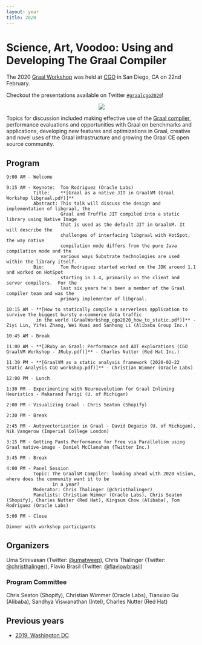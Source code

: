 ```yaml
---
layout: year
title: 2020
---
```


# Science, Art, Voodoo: Using and Developing The Graal Compiler
The 2020 [Graal Workshop](/) was held at [CGO](http://cgo.org/cgo2020/) in
San Diego, CA on 22nd February.

Checkout the presentations available on Twitter [`#graalcgo2020`](https://twitter.com/search?q=%23graalcgo2020&src=typd)!

<p style="text-align: center">
<img src="graalcgo2020.jpeg" class="rounded img-fluid" style="max-width: 100%" />
</p>


Topics for discussion included making effective use of the [Graal
compiler](https://github.com/oracle/graal), performance evaluations and
opportunities with Graal on benchmarks and applications, developing new
features and optimizations in Graal, creative and novel uses of the Graal
infrastructure and growing the Graal CE open source community.



## Program 
    9:00 AM - Welcome

    9:15 AM - Keynote:  Tom Rodriguez (Oracle Labs)
              Title:    **[Graal as a native JIT in GraalVM (Graal Workshop libgraal.pdf)]**
              Abstract: This talk will discuss the design and implementation of libgraal, the
                        Graal and Truffle JIT compiled into a static library using Native Image
                        that is used as the default JIT in GraalVM. It will describe the
                        challenges of interfacing libgraal with HotSpot, the way native
                        compilation mode differs from the pure Java compilation mode and the
                        various ways Substrate technologies are used within the library itself.
              Bio:      Tom Rodriguez started worked on the JDK around 1.1 and worked on HotSpot
                        starting in 1.4, primarily on the client and server compilers.  For the
                        last six years he's been a member of the Graal compiler team and was the
                        primary implementor of libgraal.

    10:15 AM - **[How to statically compile a serverless application to survive the biggest bursty e-commerce data traffic 
               in the world (GraalWorkshop_cgo2020_how_to_static.pdf)]** - Ziyi Lin, Yifei Zhang, Wei Kuai and Sanhong Li (Alibaba Group Inc.)

    10:45 AM - Break

    11:00 AM - **[JRuby on Graal: Performance and AOT explorations (CGO GraalVM Workshop - JRuby.pdf)]** - Charles Nutter (Red Hat Inc.)

    11:30 PM - **[GraalVM as a static analysis framework (2020-02-22 Static Analysis CGO workshop.pdf)]** - Christian Wimmer (Oracle Labs)

    12:00 PM - Lunch

    1:30 PM - Experimenting with Neuroevolution for Graal Inlining Heuristics - Makarand Parigi (U. of Michigan)

    2:00 PM - Visualizing Graal - Chris Seaton (Shopify)

    2:30 PM - Break

    2:45 PM - Autovectorization in Graal - David Degazio (U. of Michigan), Nik Vangerow (Imperial College London)

    3:15 PM - Getting Pants Performance for Free via Parallelism using Graal native-image - Daniel McClanahan (Twitter Inc.)

    3:45 PM - Break

    4:00 PM - Panel Session
              Topic: The GraalVM Compiler: looking ahead with 2020 vision, where does the community want it to be 
                     in a year?
              Moderator: Chris Thalinger (@christhalinger)
              Panelists: Christian Wimmer (Oracle Labs), Chris Seaton (Shopify), Charles Nutter (Red Hat), Kingsum Chow (Alibaba), Tom Rodriguez (Oracle Labs)

    5:00 PM - Close
    
    Dinner with workshop participants 

## Organizers

Uma Srinivasan (Twitter: [@umatweep](https://twitter.com/umatweep)), Chris Thalinger (Twitter: [@christhalinger](https://twitter.com/christhalinger)), Flavio Brasil (Twitter: [@flaviowbrasil](https://twitter.com/flaviowbrasil))

### Program Committee

Chris Seaton (Shopify), Christian Wimmer (Oracle Labs), Tianxiao Gu (Alibaba), Sandhya Viswanathan (Intel), Charles Nutter (Red Hat)

## Previous years

* [2019, Washington DC](../2019/)
